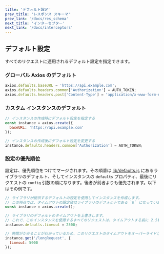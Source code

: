 ```yaml
---
title: 'デフォルト設定'
prev_title: 'レスポンス スキーマ'
prev_link: '/docs/res_schema'
next_title: 'インターセプター'
next_link: '/docs/interceptors'
---
```


## デフォルト設定

すべてのリクエストに適用されるデフォルト設定を指定できます。

### グローバル Axios のデフォルト

```js
axios.defaults.baseURL = 'https://api.example.com';
axios.defaults.headers.common['Authorization'] = AUTH_TOKEN;
axios.defaults.headers.post['Content-Type'] = 'application/x-www-form-urlencoded';
```

### カスタム インスタンスのデフォルト

```js
// インスタンスの作成時にデフォルト設定を指定する
const instance = axios.create({
  baseURL: 'https://api.example.com'
});

// インスタンスの作成後にデフォルト設定を変更する
instance.defaults.headers.common['Authorization'] = AUTH_TOKEN;
```

### 設定の優先順位

設定は、優先順位をつけてマージされます。その順番は [lib/defaults.js](https://github.com/axios/axios/blob/master/lib/defaults.js#L28) にあるライブラリのデフォルト、そしてインスタンスの `defaults` プロパティ、最後にリクエストの `config` 引数の順になります。後者が前者よりも優先されます。以下はその例です。

```js
// ライブラリが提供するデフォルトの設定を使用してインスタンスを作成します。
// この時点では、タイムアウトの設定値はライブラリのデフォルトである `0` になっています。
const instance = axios.create();

// ライブラリのデフォルトのタイムアウトを上書きします。
// これで、このインスタンスを使用するすべてのリクエストは、タイムアウトする前に 2.5秒待機します。
instance.defaults.timeout = 2500;

// 時間がかかることがわかっているため、このリクエストのタイムアウトをオーバーライドします。
instance.get('/longRequest', {
  timeout: 5000
});
```
